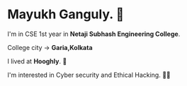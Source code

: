 
# **Mayukh Ganguly**. 👋

I'm in CSE 1st year in **Netaji Subhash Engineering College**.

College city -> **Garia,Kolkata**

I lived at **Hooghly**. 🏡

I'm interested in Cyber security and Ethical Hacking. 👨‍💻 
